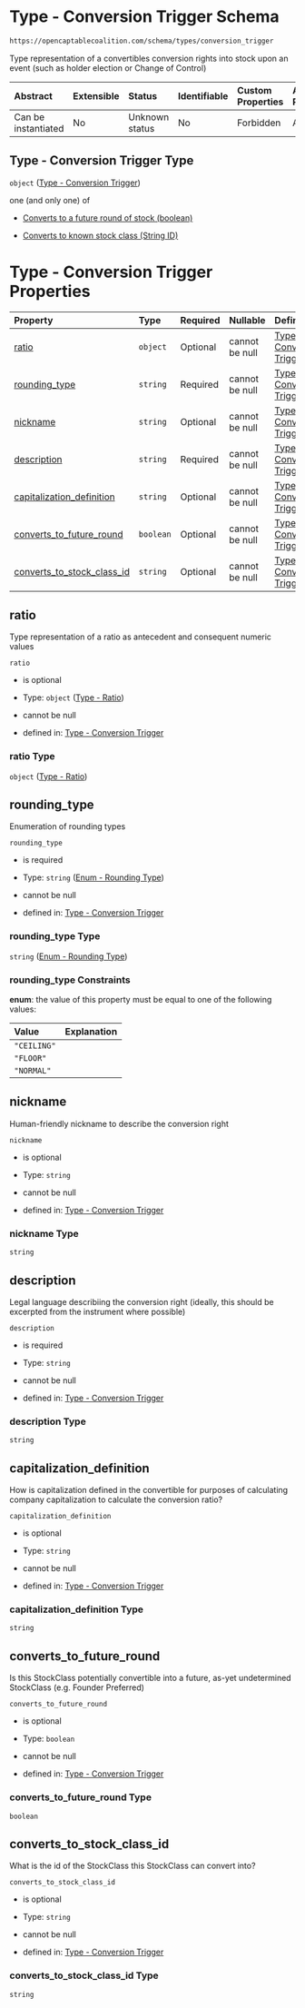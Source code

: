 # Type - Conversion Trigger Schema

```txt
https://opencaptablecoalition.com/schema/types/conversion_trigger
```

Type representation of a convertibles conversion rights into stock upon an event (such as holder election or Change of Control)

| Abstract            | Extensible | Status         | Identifiable | Custom Properties | Additional Properties | Access Restrictions | Defined In                                                                                               |
| :------------------ | :--------- | :------------- | :----------- | :---------------- | :-------------------- | :------------------ | :------------------------------------------------------------------------------------------------------- |
| Can be instantiated | No         | Unknown status | No           | Forbidden         | Allowed               | none                | [ConversionTrigger.schema.json](../../schema/types/ConversionTrigger.schema.json "open original schema") |

## Type - Conversion Trigger Type

`object` ([Type - Conversion Trigger](conversiontrigger.md))

one (and only one) of

*   [Converts to a future round of stock (boolean)](conversiontrigger-oneof-converts-to-a-future-round-of-stock-boolean.md "check type definition")

*   [Converts to known stock class (String ID)](conversiontrigger-oneof-converts-to-known-stock-class-string-id.md "check type definition")

# Type - Conversion Trigger Properties

| Property                                                  | Type      | Required | Nullable       | Defined by                                                                                                                                                                                         |
| :-------------------------------------------------------- | :-------- | :------- | :------------- | :------------------------------------------------------------------------------------------------------------------------------------------------------------------------------------------------- |
| [ratio](#ratio)                                           | `object`  | Optional | cannot be null | [Type - Conversion Trigger](conversiontrigger-properties-type---ratio.md "https://opencaptablecoalition.com/schema/types/ratio#/properties/ratio")                                                 |
| [rounding_type](#rounding_type)                           | `string`  | Required | cannot be null | [Type - Conversion Trigger](conversiontrigger-properties-enum---rounding-type.md "https://opencaptablecoalition.com/schema/enums/rounding_type#/properties/rounding_type")                         |
| [nickname](#nickname)                                     | `string`  | Optional | cannot be null | [Type - Conversion Trigger](conversiontrigger-properties-nickname.md "https://opencaptablecoalition.com/schema/types/conversion_trigger#/properties/nickname")                                     |
| [description](#description)                               | `string`  | Required | cannot be null | [Type - Conversion Trigger](conversiontrigger-properties-description.md "https://opencaptablecoalition.com/schema/types/conversion_trigger#/properties/description")                               |
| [capitalization_definition](#capitalization_definition)   | `string`  | Optional | cannot be null | [Type - Conversion Trigger](conversiontrigger-properties-capitalization_definition.md "https://opencaptablecoalition.com/schema/types/conversion_trigger#/properties/capitalization_definition")   |
| [converts_to_future_round](#converts_to_future_round)     | `boolean` | Optional | cannot be null | [Type - Conversion Trigger](conversiontrigger-properties-converts_to_future_round.md "https://opencaptablecoalition.com/schema/types/conversion_trigger#/properties/converts_to_future_round")     |
| [converts_to_stock_class_id](#converts_to_stock_class_id) | `string`  | Optional | cannot be null | [Type - Conversion Trigger](conversiontrigger-properties-converts_to_stock_class_id.md "https://opencaptablecoalition.com/schema/types/conversion_trigger#/properties/converts_to_stock_class_id") |

## ratio

Type representation of a ratio as antecedent and consequent numeric values

`ratio`

*   is optional

*   Type: `object` ([Type - Ratio](conversiontrigger-properties-type---ratio.md))

*   cannot be null

*   defined in: [Type - Conversion Trigger](conversiontrigger-properties-type---ratio.md "https://opencaptablecoalition.com/schema/types/ratio#/properties/ratio")

### ratio Type

`object` ([Type - Ratio](conversiontrigger-properties-type---ratio.md))

## rounding_type

Enumeration of rounding types

`rounding_type`

*   is required

*   Type: `string` ([Enum - Rounding Type](conversiontrigger-properties-enum---rounding-type.md))

*   cannot be null

*   defined in: [Type - Conversion Trigger](conversiontrigger-properties-enum---rounding-type.md "https://opencaptablecoalition.com/schema/enums/rounding_type#/properties/rounding_type")

### rounding_type Type

`string` ([Enum - Rounding Type](conversiontrigger-properties-enum---rounding-type.md))

### rounding_type Constraints

**enum**: the value of this property must be equal to one of the following values:

| Value       | Explanation |
| :---------- | :---------- |
| `"CEILING"` |             |
| `"FLOOR"`   |             |
| `"NORMAL"`  |             |

## nickname

Human-friendly nickname to describe the conversion right

`nickname`

*   is optional

*   Type: `string`

*   cannot be null

*   defined in: [Type - Conversion Trigger](conversiontrigger-properties-nickname.md "https://opencaptablecoalition.com/schema/types/conversion_trigger#/properties/nickname")

### nickname Type

`string`

## description

Legal language describiing the conversion right (ideally, this should be excerpted from the instrument where possible)

`description`

*   is required

*   Type: `string`

*   cannot be null

*   defined in: [Type - Conversion Trigger](conversiontrigger-properties-description.md "https://opencaptablecoalition.com/schema/types/conversion_trigger#/properties/description")

### description Type

`string`

## capitalization_definition

How is capitalization defined in the convertible for purposes of calculating company capitalization to calculate the conversion ratio?

`capitalization_definition`

*   is optional

*   Type: `string`

*   cannot be null

*   defined in: [Type - Conversion Trigger](conversiontrigger-properties-capitalization_definition.md "https://opencaptablecoalition.com/schema/types/conversion_trigger#/properties/capitalization_definition")

### capitalization_definition Type

`string`

## converts_to_future_round

Is this StockClass potentially convertible into a future, as-yet undetermined StockClass (e.g. Founder Preferred)

`converts_to_future_round`

*   is optional

*   Type: `boolean`

*   cannot be null

*   defined in: [Type - Conversion Trigger](conversiontrigger-properties-converts_to_future_round.md "https://opencaptablecoalition.com/schema/types/conversion_trigger#/properties/converts_to_future_round")

### converts_to_future_round Type

`boolean`

## converts_to_stock_class_id

What is the id of the StockClass this StockClass can convert into?

`converts_to_stock_class_id`

*   is optional

*   Type: `string`

*   cannot be null

*   defined in: [Type - Conversion Trigger](conversiontrigger-properties-converts_to_stock_class_id.md "https://opencaptablecoalition.com/schema/types/conversion_trigger#/properties/converts_to_stock_class_id")

### converts_to_stock_class_id Type

`string`
